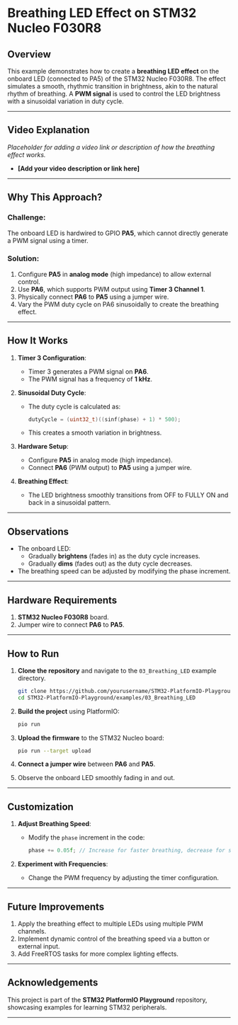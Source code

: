 
# Breathing LED Effect on STM32 Nucleo F030R8

## Overview

This example demonstrates how to create a **breathing LED effect** on the onboard LED (connected to PA5) of the STM32 Nucleo F030R8. The effect simulates a smooth, rhythmic transition in brightness, akin to the natural rhythm of breathing. A **PWM signal** is used to control the LED brightness with a sinusoidal variation in duty cycle.

---
## Video Explanation

*Placeholder for adding a video link or description of how the breathing effect works.*

- **[Add your video description or link here]**

---

## Why This Approach?

### Challenge:
The onboard LED is hardwired to GPIO **PA5**, which cannot directly generate a PWM signal using a timer.

### Solution:
1. Configure **PA5** in **analog mode** (high impedance) to allow external control.
2. Use **PA6**, which supports PWM output using **Timer 3 Channel 1**.
3. Physically connect **PA6** to **PA5** using a jumper wire.
4. Vary the PWM duty cycle on PA6 sinusoidally to create the breathing effect.

---

## How It Works

1. **Timer 3 Configuration**:
   - Timer 3 generates a PWM signal on **PA6**.
   - The PWM signal has a frequency of **1 kHz**.

2. **Sinusoidal Duty Cycle**:
   - The duty cycle is calculated as:
     ```c
     dutyCycle = (uint32_t)((sinf(phase) + 1) * 500);
     ```
   - This creates a smooth variation in brightness.

3. **Hardware Setup**:
   - Configure **PA5** in analog mode (high impedance).
   - Connect **PA6** (PWM output) to **PA5** using a jumper wire.

4. **Breathing Effect**:
   - The LED brightness smoothly transitions from OFF to FULLY ON and back in a sinusoidal pattern.

---

## Observations

- The onboard LED:
  - Gradually **brightens** (fades in) as the duty cycle increases.
  - Gradually **dims** (fades out) as the duty cycle decreases.
- The breathing speed can be adjusted by modifying the phase increment.

---

## Hardware Requirements

1. **STM32 Nucleo F030R8** board.
2. Jumper wire to connect **PA6** to **PA5**.

---

## How to Run

1. **Clone the repository** and navigate to the `03_Breathing_LED` example directory.
   ```bash
   git clone https://github.com/yourusername/STM32-PlatformIO-Playground.git
   cd STM32-PlatformIO-Playground/examples/03_Breathing_LED
   ```

2. **Build the project** using PlatformIO:
   ```bash
   pio run
   ```

3. **Upload the firmware** to the STM32 Nucleo board:
   ```bash
   pio run --target upload
   ```

4. **Connect a jumper wire** between **PA6** and **PA5**.

5. Observe the onboard LED smoothly fading in and out.

---

## Customization

1. **Adjust Breathing Speed**:
   - Modify the `phase` increment in the code:
     ```c
     phase += 0.05f; // Increase for faster breathing, decrease for slower breathing
     ```

2. **Experiment with Frequencies**:
   - Change the PWM frequency by adjusting the timer configuration.

---

## Future Improvements

1. Apply the breathing effect to multiple LEDs using multiple PWM channels.
2. Implement dynamic control of the breathing speed via a button or external input.
3. Add FreeRTOS tasks for more complex lighting effects.

---

## Acknowledgements

This project is part of the **STM32 PlatformIO Playground** repository, showcasing examples for learning STM32 peripherals.

---
